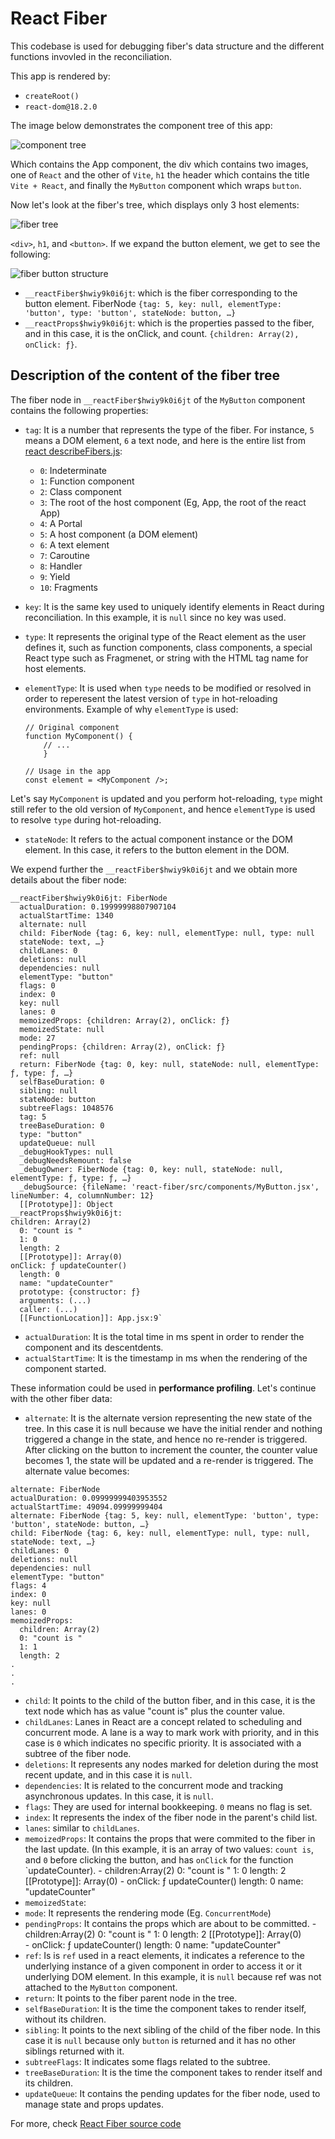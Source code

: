 # React Fiber

This codebase is used for debugging fiber's data structure and the different functions invovled in the reconciliation.

This app is rendered by:

- `createRoot()`
- `react-dom@18.2.0`

The image below demonstrates the component tree of this app:

![component tree](img/component_tree.png)

Which contains the App component, the div which contains two images, one of `React` and the other of `Vite`, `h1` the header which contains the title `Vite + React`, and finally the `MyButton` component which wraps `button`.

Now let's look at the fiber's tree, which displays only 3 host elements:

![fiber tree](img/fiber_tree.png)

`<div>`, `h1`, and `<button>`. If we expand the button element, we get to see  the following:

![fiber button structure](img/fiber_button_structure.png)

- `__reactFiber$hwiy9k0i6jt`: which is the fiber corresponding to the button element.
FiberNode `{tag: 5, key: null, elementType: 'button', type: 'button', stateNode: button, …}`
- `__reactProps$hwiy9k0i6jt`:  which is the properties passed to the fiber, and in this case, it is the onClick, and count.
`{children: Array(2), onClick: ƒ}`.


## Description of the content of the fiber tree

The fiber node in `__reactFiber$hwiy9k0i6jt` of the `MyButton` component contains the following properties:
- `tag`: It is a number that represents the type of the fiber. For instance, `5` means a DOM element, `6` a text node, and here is the entire list from [react describeFibers.js](https://github.com/facebook/react/blob/432b9f1d9729aaea010730d546bda89b9842eaa1/fixtures/fiber-debugger/src/describeFibers.js#L12):
    - `0`: Indeterminate
    - `1`: Function component
    - `2`: Class component
    - `3`: The root of the host component (Eg, App, the root of the react App)
    - `4`: A Portal
    - `5`: A host component (a DOM element)
    - `6`: A text element
    - `7`: Caroutine
    - `8`: Handler
    - `9`: Yield
    - `10`: Fragments

- `key`: It is the same key used to uniquely identify elements in React during reconciliation. In this example, it is `null` since no key was used.

- `type`: It represents the original type of the React element as the user defines it, such as function components, class components, a special React type such as Fragmenet, or string with the HTML tag name for host elements. 
- `elementType`: It is used when `type` needs to be modified or resolved in order to reperesent the latest version of `type` in hot-reloading environments. Example of why `elementType` is used:
    ```
    // Original component
    function MyComponent() {
        // ...
        }

    // Usage in the app
    const element = <MyComponent />;
    ```
Let's say `MyComponent` is updated and you perform hot-reloading,  `type` might still refer to the old version of `MyComponent`, and hence `elementType` is used to resolve `type` during hot-reloading.
- `stateNode`: It refers to the actual component instance or the DOM element. In this case, it refers to the button element in the DOM.


We expend further the `__reactFiber$hwiy9k0i6jt` and we obtain more details about the fiber node:

```
__reactFiber$hwiy9k0i6jt: FiberNode
  actualDuration: 0.19999998807907104
  actualStartTime: 1340
  alternate: null
  child: FiberNode {tag: 6, key: null, elementType: null, type: null
  stateNode: text, …}
  childLanes: 0
  deletions: null
  dependencies: null
  elementType: "button"
  flags: 0
  index: 0
  key: null
  lanes: 0
  memoizedProps: {children: Array(2), onClick: ƒ}
  memoizedState: null
  mode: 27
  pendingProps: {children: Array(2), onClick: ƒ}
  ref: null
  return: FiberNode {tag: 0, key: null, stateNode: null, elementType: ƒ, type: ƒ, …}
  selfBaseDuration: 0
  sibling: null
  stateNode: button
  subtreeFlags: 1048576
  tag: 5
  treeBaseDuration: 0
  type: "button"
  updateQueue: null
  _debugHookTypes: null
  _debugNeedsRemount: false
  _debugOwner: FiberNode {tag: 0, key: null, stateNode: null, elementType: ƒ, type: ƒ, …}
  _debugSource: {fileName: 'react-fiber/src/components/MyButton.jsx', lineNumber: 4, columnNumber: 12}
  [[Prototype]]: Object
__reactProps$hwiy9k0i6jt: 
children: Array(2)
  0: "count is "
  1: 0
  length: 2
  [[Prototype]]: Array(0)
onClick: ƒ updateCounter()
  length: 0
  name: "updateCounter"
  prototype: {constructor: ƒ}
  arguments: (...)
  caller: (...)
  [[FunctionLocation]]: App.jsx:9`
```

- `actualDuration`: It is the total time in ms spent in order to render the component and its descentdents.
- `actualStartTime`: It is the timestamp in ms when the rendering of the component started.

These information could be used in **performance profiling**. Let's continue with the other fiber data:

- `alternate`: It is the alternate version representing the new state of the tree. In this case it is null because we have the initial render and nothing triggered a change in the state, and hence no re-render is triggered. After clicking on the button to increment the counter, the counter value becomes 1, the state will be updated and a re-render is triggered. The alternate value becomes:

```
alternate: FiberNode
actualDuration: 0.09999999403953552
actualStartTime: 49094.09999999404
alternate: FiberNode {tag: 5, key: null, elementType: 'button', type: 'button', stateNode: button, …}
child: FiberNode {tag: 6, key: null, elementType: null, type: null, stateNode: text, …}
childLanes: 0
deletions: null
dependencies: null
elementType: "button"
flags: 4
index: 0
key: null
lanes: 0
memoizedProps: 
  children: Array(2)
  0: "count is "
  1: 1
  length: 2
.
.
.
```
- `child`: It points to the child of the button fiber, and in this case, it is the text node which has as value "count is" plus the counter value.
- `childLanes`: Lanes in React are a concept related to scheduling and concurrent mode. A lane is a way to mark work with priority, and in this case is `0` which indicates no specific priority. It is associated with a subtree of the fiber node.
- `deletions`: It represents any nodes marked for deletion during the most recent update, and in this case it is `null`.
- `dependencies`: It is related to the concurrent mode and tracking asynchronous updates. In this case, it is `null`.
- `flags`: They are used for internal bookkeeping. `0` means no flag is set.
- `index`: It represents the index of the fiber node in the parent's child list. 
- `lanes`: similar to `childLanes`.
- `memoizedProps`: It contains the props that were commited to the fiber in the last update. (In this example, it is an array of two values: `count is`, and `0` before clicking the button, and has `onClick` for the function `updateCounter).
       -  children:Array(2)
           0: "count is "
           1: 0
           length: 2
           [[Prototype]]: Array(0)
       -  onClick: ƒ updateCounter()
           length: 0
           name: "updateCounter"   
- `memoizedState`:
- `mode`: It represents the rendering mode (Eg. `ConcurrentMode`)
- `pendingProps`: It contains the props which are about to be committed.
       -  children:Array(2)
           0: "count is "
           1: 0
           length: 2
           [[Prototype]]: Array(0)  
       -  onClick: ƒ updateCounter()
           length: 0
           name: "updateCounter"  
- `ref`: Is is `ref` used in a react elements, it indicates a reference to the underlying instance of a given component in order to access it or it underlying DOM element. In this example, it is `null` because ref was not attached to the `MyButton` component.           
- `return`: It points to the fiber parent node in the tree.  
- `selfBaseDuration`: It is the time the component takes to render itself, without its children.
- `sibling`: It points to the next sibling of the child of the fiber node. In this case it is `null` because only `button` is returned and it has no other siblings returned with it.
- `subtreeFlags`: It indicates some flags related to the subtree.
- `treeBaseDuration`: It is the time the component takes to render itself and its children.
- `updateQueue`: It contains the pending updates for the fiber node, used to manage state and props updates.

For more, check [React Fiber source code](https://github.com/facebook/react/blob/432b9f1d9729aaea010730d546bda89b9842eaa1/packages/react-reconciler/src/ReactFiber.js)
